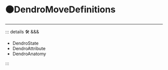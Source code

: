 # 🟠<move>DendroMoveDefinitions</move>

---

<!-- =================================================== -->
<!-- =================================================== -->
<!-- =================================================== -->
<!-- =================================================== -->
<!-- =================================================== -->
::: details 🛠 <dev>&&&</dev>

- DendroState
- DendroAttribute
- DendroAnatomy

:::
